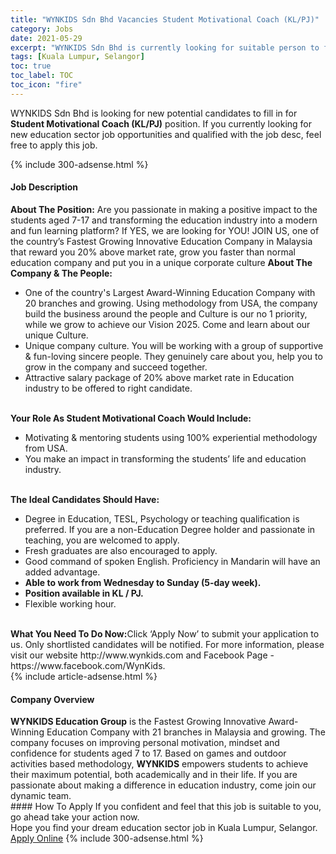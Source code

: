 ```yaml
---
title: "WYNKIDS Sdn Bhd Vacancies Student Motivational Coach (KL/PJ)" 
category: Jobs 
date: 2021-05-29 
excerpt: "WYNKIDS Sdn Bhd is currently looking for suitable person to fill in the Student Motivational Coach (KL/PJ) which positioned at Kuala Lumpur, Selangor" 
tags: [Kuala Lumpur, Selangor] 
toc: true 
toc_label: TOC 
toc_icon: "fire" 
--- 
```


<p>WYNKIDS Sdn Bhd is looking for new potential candidates to fill in for <b>Student Motivational Coach (KL/PJ)</b> position. If you currently looking for new education sector job opportunities and qualified with the job desc, feel free to apply this job.
</p>{% include 300-adsense.html %} 
<div><div><h4>Job Description</h4></div><div><div><span><div><div><strong>About The Position:</strong>&#160;Are you passionate in making a positive impact to the students aged 7-17 and transforming the education industry into a modern and fun learning platform? If YES, we are looking for YOU!&#160;JOIN US, one of the country&#8217;s Fastest Growing Innovative Education Company in Malaysia that reward you 20% above market rate, grow you faster than normal education company and put you in a unique corporate culture&#160;<strong>About The Company &amp; The People:</strong><ul><li>One of the country's Largest Award-Winning Education Company with 20 branches and growing. Using methodology from USA, the company build the business around the people and Culture is our no 1 priority, while we grow to achieve our Vision 2025. Come and learn about our unique Culture.</li><li>Unique company culture. You will be working with a group of supportive &amp; fun-loving sincere people. They genuinely care about you, help you to grow in the company and succeed together.</li><li>Attractive salary package of 20% above market rate in Education industry to be offered to right candidate.</li></ul><br><strong>Your Role As Student Motivational Coach Would Include:</strong><ul><li>Motivating &amp; mentoring students using 100% experiential methodology from USA.&#160;</li><li>You make an impact in transforming the students&#8217; life and education industry.</li></ul><br><strong>The Ideal Candidates Should Have:</strong><ul><li>Degree in Education, TESL, Psychology or teaching qualification is preferred. If you are a non-Education Degree holder and passionate in teaching, you are welcomed to apply.</li><li>Fresh graduates are also encouraged to apply.</li><li>Good command of spoken English. Proficiency in Mandarin will have an added advantage.</li><li><strong>Able to work from Wednesday to Sunday (5-day week).</strong></li><li><strong>Position available in KL / PJ.</strong></li><li>Flexible working hour.</li></ul><br><strong>What You Need To Do Now:</strong>Click &#8216;Apply Now&#8217; to submit your application to us.&#160;Only shortlisted candidates will be notified.&#160;For more information, please visit our website http://www.wynkids.com and Facebook Page - https://www.facebook.com/WynKids.&#160;</div></div></span></div></div></div> 
{% include article-adsense.html %} 
<div><div><h4>Company Overview</h4></div><div><div><span><div><div><strong>WYNKIDS Education Group</strong> is the Fastest Growing Innovative Award-Winning Education Company with 21 branches in Malaysia and growing. The company focuses on improving personal motivation, mindset and confidence for students aged 7 to 17. Based on games and outdoor activities based methodology, <strong>WYNKIDS</strong> empowers students to achieve their maximum potential, both academically and in their life. If you are passionate about making a difference in education industry, come join our dynamic team.</div></div></span></div></div></div> 
#### How To Apply 
If you confident and feel that this job is suitable to you, go ahead take your action now. <br/> 
Hope you find your dream education sector job in Kuala Lumpur, Selangor. <br/> 
<a href="https://www.jobstreet.com.my/en/job/student-motivational-coach-kl-pj-4566623?jobId=jobstreet-my-job-4566623" class="btn btn--info" target="_blank" rel="nofollow noopenner">Apply Online</a> 
{% include 300-adsense.html %} 